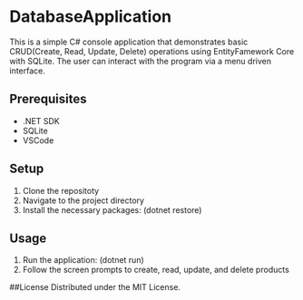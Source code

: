 # DatabaseApplication

This is a simple C# console application that demonstrates basic CRUD(Create, Read, Update, Delete) operations using EntityFamework Core with SQLite. The user can interact with the program via a menu driven interface.

## Prerequisites
- .NET SDK
- SQLite
- VSCode

## Setup
1. Clone the repositoty
2. Navigate to the project directory
3. Install the necessary packages: (dotnet restore)

## Usage
1. Run the application: (dotnet run)
2. Follow the screen prompts to create, read, update, and delete products

##License
Distributed under the MIT License.
